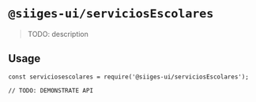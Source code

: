 # `@siiges-ui/serviciosEscolares`

> TODO: description

## Usage

```
const serviciosescolares = require('@siiges-ui/serviciosEscolares');

// TODO: DEMONSTRATE API
```
